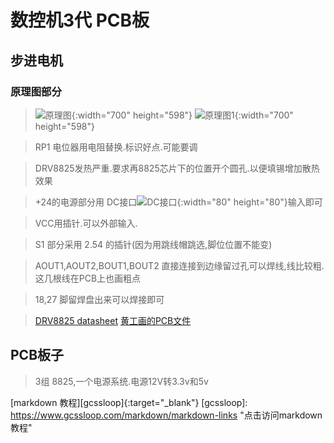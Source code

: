 # 数控机3代 PCB板
## 步进电机
### 原理图部分

> ![原理图](/assets/yuanlitu.jpg){:width="700" height="598"} ![原理图1](/assets/yuanlitu1.jpg){:width="700" height="598"}

> RP1 电位器用电阻替换.标识好点.可能要调

> DRV8825发热严重.要求再8825芯片下的位置开个圆孔.以便填锡增加散热效果

> +24的电源部分用 DC接口![DC接口](/assets/dc.jpg){:width="80" height="80"}输入即可 

> VCC用插针.可以外部输入.

> S1 部分采用 2.54 的插针(因为用跳线帽跳选,脚位位置不能变)

> AOUT1,AOUT2,BOUT1,BOUT2 直接连接到边缘留过孔可以焊线,线比较粗.这几根线在PCB上也画粗点

> 18,27 脚留焊盘出来可以焊接即可

> 

> [DRV8825 datasheet](/assets/DRV88_datasheet.pdf)
> [黄工画的PCB文件](/assets/ad.PCB)

## PCB板子
> 3组 8825,一个电源系统.电源12V转3.3v和5v

[markdown 教程][gcssloop]{:target="_blank"}
[gcssloop]: https://www.gcssloop.com/markdown/markdown-links "点击访问markdown 教程"